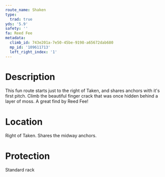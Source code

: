 ```yaml
---
route_name: Shaken
type:
  trad: true
yds: '5.9'
safety: ''
fa: Reed Fee
metadata:
  climb_id: 743e201a-7e50-45be-9198-a65672dab680
  mp_id: '109611713'
  left_right_index: '1'
---
```

# Description
This fun route starts just to the right of Taken, and shares anchors with it's first pitch. Climb the beautiful finger crack that was once hidden behind a layer of moss. A great find by Reed Fee!

# Location
Right of Taken. Shares the midway anchors.

# Protection
Standard rack
